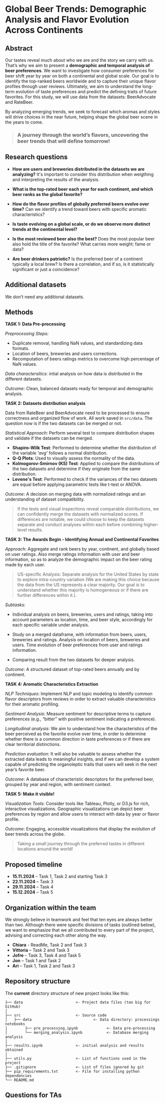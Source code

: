 # Global Beer Trends: Demographic Analysis and Flavor Evolution Across Continents

## **Abstract**

Our tastes reveal much about who we are and the story we carry with us. That’s why we aim to present a **demographic and temporal analysis of beer preferences**. We want to investigate how consumer preferences for beer shift year by year on both a continental and global scale. Our goal is to identify the top-ranked beers worldwide and to capture their unique flavor profiles through user reviews. Ultimately, we aim to understand the long-term evolution of taste preferences and predict the defining traits of future favorites. For this study, we will use data from the datasets: BeerAdvocate and RateBeer.

By analyzing emerging trends, we seek to forecast which aromas and styles will drive choices in the near future, helping shape the global beer scene in the years to come.

> ### A journey through the world’s flavors, uncovering the beer trends that will define tomorrow!

## **Research questions**

* **How are users and breweries distributed in the datasets we are analyzing?** It's important to consider this distribution when weigthing and interpreting the results of the analysis.

* **What is the top-rated beer each year for each continent, and which beer ranks as the global favorite?**

* **How do the flavor profiles of globally preferred beers evolve over time?** Can we identify a trend toward beers with specific aromatic characteristics?

* **Is taste evolving on a global scale, or do we observe more distinct trends at the continental level?**

* **Is the most reviewed beer also the best?** Does the most popular beer also hold the title of the favorite? What carries more weight: fame or data?

* **Are beer drinkers patriotic?** Is the preferred beer of a continent typically a local brew? Is there a correlation, and if so, is it statistically significant or just a coincidence?

## **Additional datasets**

We don't need any additional datasets.

## **Methods**

**TASK 1: Data Pre-processing**

_Preprocessing Steps:_
* Duplicate removal, handling NaN values, and standardizing data formats.
* Location of beers, breweries and users corrections.
* Recomputation of beers ratings metrics to overcome high percentage of NaN values.

_Data charactersitics_: intial analysis on how data is distributed in the different datasets. 

_Outcome_: Clean, balanced datasets ready for temporal and demographic analysis. 

**TASK 2: Datasets distribution analysis**

Data from RateBeer and BeerAdvocate need to be processed to ensure correctness and organized flow of work. All work saved in `src/data`. The question now is if the two datasets can be merged or not.

_Statistical Approach_: Perform several test to compare distribution shapes and validate if the datasets can be merged.

- **Shapiro-Wilk Test**: Performed to determine whether the distribution of the variable *'avg'* follows a normal distribution.  
- **Q-Q Plots**: Used to visually assess the normality of the data.   
- **Kolmogorov-Smirnov (KS) Test**: Applied to compare the distributions of the two datasets and determine if they originate from the same distribution.  
- **Levene's Test**: Performed to check if the variances of the two datasets are equal before applying parametric tests like t-test or ANOVA.  

_Outcome_: A decision on merging data with normalized ratings and an understanding of dataset compatibility.

>If the tests and visual inspections reveal comparable distributions, we can confidently merge the datasets with normalized scores. If differences are notable, we could choose to keep the datasets separate and conduct analyses within each before combining higher-level results. 

**TASK 3: The Awards Begin - Identifying Annual and Continental Favorites**

_Approach_: Aggregate and rank beers by year, continent, and globally based on user ratings. Also merge ratings information with user and beer information, so as to analyze the demographic impact on the beer rating made by each user.

> US-specific Analysis: Separate analysis for the United States by state to explore intra-country variation (We are making this choice because the data from the US represents a clear majority. Our goal is to understand whether this majority is homogeneous or if there are further differences within it.).

_Subtasks_:
* Individual analysis on beers, breweries, users and ratings, taking into account parameters as location, time, and beer style, accordingly for each specific variable under analysis.

* Study on a merged dataframe, with information from beers, users, breweries and ratings. Analysis on location of beers, breweries and users. Time evolution of beer preferences from user and ratings information.

* Comparing result from the two datasets for deeper analysis.

_Outcome_: A structured dataset of top-rated beers annually and by continent.

**TASK 4: Aromatic Characteristics Extraction**

_NLP Techniques_: Implement NLP and topic modeling to identify common flavor descriptors from reviews in order to extract valuable characteristics for their aromatic profiling.

_Sentiment Analysis_: Measure sentiment for descriptive terms to capture preferences (e.g., “bitter” with positive sentiment indicating a preference).

_Longitudinal analysis_: We aim to understand how the characteristics of the beer perceived as the favorite evolve over time, in order to determine whether there is a common direction in taste preferences or if there are clear territorial distinctions.

_Prediction evaluation_: It will also be valuable to assess whether the extracted data leads to meaningful insights, and if we can develop a system capable of predicting the organoleptic traits that users will seek in the next year’s favorite beer.

_Outcome_: A database of characteristic descriptors for the preferred beer, grouped by year and region, with sentiment context.

**TASK 5: Make it visible!**

_Visualization Tools_: Consider tools like Tableau, Plotly, or D3.js for rich, interactive visualizations. Geographic visualizations can depict beer preferences by region and allow users to interact with data by year or flavor profile.

_Outcome_: Engaging, accessible visualizations that display the evolution of beer trends across the globe.

>Taking a small journey through the preferred tastes in different locations around the world!

## **Proposed timeline**

- **15.11.2024** – Task 1, Task 2 and starting Task 3
- **22.11.2024** – Task 3
- **29.11.2024** – Task 4 
- **15.12.2024** – Task 5


## **Organization within the team**

We strongly believe in teamwork and feel that ten eyes are always better than two. Although there were specific divisions of tasks (outlined below), we want to emphasize that we all contributed to every part of the project, advising and correcting each other along the way.

* **Chiara** - ReadMe, Task 2 and Task 3
* **Vittoria** – Task 2 and Task 3
* **Jofre** – Task 3, Task 4 and Task 5
* **Jon** – Task 1 and Task 2
* **Ari** – Task 1, Task 2 and Task 3

## **Repository structure**

The **current** directory structure of new project looks like this:

```
├── data                        <- Project data files (too big for GitHub)
│
├── src                         <- Source code
│   ├── data                            <- Data directory: processings notebooks
│        ├── pre_processing.ipynb             <- Data pre-processing 
│        └── merging_analysis.ipynb           <- Database merging analysis
│
├── results.ipynb               <- initial analysis and results obtained
│
├── utils.py                    <- List of functions used in the project
├── .gitignore                  <- List of files ignored by git
├── pip_requirements.txt        <- File for installing python dependencies
└── README.md

```

## Questions for TAs

